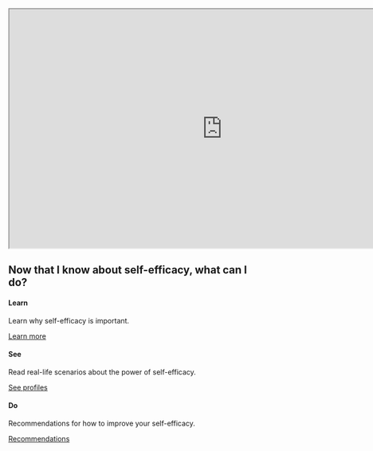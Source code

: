<link rel="stylesheet" type="text/css" href="https://maxcdn.bootstrapcdn.com/font-awesome/4.5.0/css/font-awesome.min.css">
<link rel="stylesheet" href="http://srl.daacs.net/css/bootstrap.min.css">
<script src="https://maxcdn.bootstrapcdn.com/bootstrap/3.3.4/js/bootstrap.min.js"></script>

<div class="embed-responsive embed-responsive-16by9"><iframe width="853" height="480" src="https://player.vimeo.com/video/207329812"></iframe></div>

<div class="row">
         <div class="col-lg-12">
             <h2 class="page-header">Now that I know about self-efficacy, what can I do?</h2>
         </div>
         <div class="col-md-4 col-sm-6">
             <div class="panel panel-default text-center">
                 <div class="panel-heading">
                     <span class="fa-stack fa-5x">
                           <i class="fa fa-circle fa-stack-2x text-primary"></i>
                           <i class="fa fa-info fa-stack-1x fa-inverse"></i>
                     </span>
                 </div>
                 <div class="panel-body">
                     <h4>Learn</h4>
                     <p>Learn why self-efficacy is important.</p>
                     <a href="http://srl.daacs.net/self-efficacy_importance.html" target="_blank" class="btn btn-primary">Learn more</a>
                 </div>
             </div>
         </div>
         <div class="col-md-4 col-sm-6">
             <div class="panel panel-default text-center">
                 <div class="panel-heading">
                     <span class="fa-stack fa-5x">
                           <i class="fa fa-circle fa-stack-2x text-primary"></i>
                           <i class="fa fa-eye fa-stack-1x fa-inverse"></i>
                     </span>
                 </div>
                 <div class="panel-body">
                     <h4>See</h4>
                     <p>Read real-life scenarios about the power of self-efficacy.</p>
                     <a href="http://srl.daacs.net/self-efficacy_profile.html" target="_blank" class="btn btn-primary">See profiles</a>
                 </div>
             </div>
         </div>
         <div class="col-md-4 col-sm-6">
             <div class="panel panel-default text-center">
                 <div class="panel-heading">
                     <span class="fa-stack fa-5x">
                           <i class="fa fa-circle fa-stack-2x text-primary"></i>
                           <i class="fa fa-check-square-o fa-stack-1x fa-inverse"></i>
                     </span>
                 </div>
                 <div class="panel-body">
                     <h4>Do</h4>
                     <p>Recommendations for how to improve your self-efficacy.</p>
                     <a href="http://srl.daacs.net/self-efficacy_recommendations.html" target="_blank" class="btn btn-primary">Recommendations</a>
                 </div>
             </div>
         </div>
</div>
